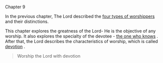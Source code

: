# <a name='_Toc488528600'></a>
Chapter 9


In the previous chapter, The Lord described the 
[four types of worshippers](four_types_of_worshippers)
 and their distinctions.

This chapter explores the greatness of the Lord- He is the objective of any worship. It also explores the specialty of the devotee - 
[the one who knows](jnAnI)
. After that, the Lord describes the characteristics of worship, which is called 
[devotion](bhakti_a_defn)
.



<a name='applopener_143'></a>
> Worship the Lord with devotion



